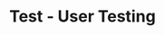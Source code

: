 ---
_db_id: 860
content_type: project
flavours:
- none
prerequisites:
  hard:
  - design-thinking/test
  soft:
  - design-thinking/additional-reading-and-resources
  - design-thinking/terminology
ready: true
submission_type: link
tags:
- design-thinking
- design-thinking-sprint
- close_on_peer_reviews
title: Test - User Testing
---